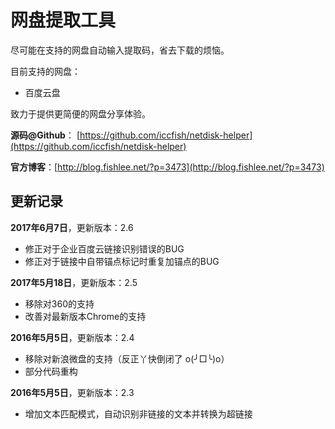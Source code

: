 # 网盘提取工具

尽可能在支持的网盘自动输入提取码，省去下载的烦恼。

目前支持的网盘：
* 百度云盘

致力于提供更简便的网盘分享体验。

**源码@Github**： [https://github.com/iccfish/netdisk-helper](https://github.com/iccfish/netdisk-helper)

**官方博客**：[http://blog.fishlee.net/?p=3473](http://blog.fishlee.net/?p=3473)

## 更新记录

**2017年6月7日**，更新版本：2.6

* 修正对于企业百度云链接识别错误的BUG
* 修正对于链接中自带锚点标记时重复加锚点的BUG

**2017年5月18日**，更新版本：2.5

* 移除对360的支持
* 改善对最新版本Chrome的支持

**2016年5月5日**，更新版本：2.4

* 移除对新浪微盘的支持（反正丫快倒闭了 o(╯□╰)o）
* 部分代码重构

**2016年5月5日**，更新版本：2.3

* 增加文本匹配模式，自动识别非链接的文本并转换为超链接

